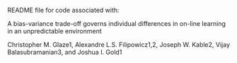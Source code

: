 README file for code associated with:

A bias-variance trade-off governs individual differences in on-line learning in an unpredictable environment

Christopher M. Glaze1, Alexandre L.S. Filipowicz1,2, Joseph W. Kable2, Vijay Balasubramanian3, and Joshua I. Gold1

